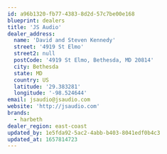 ```yaml
---
id: a96b1320-fb77-4383-8d2d-57c7be00e168
blueprint: dealers
title: 'JS Audio'
dealer_address:
  name: 'David and Steven Kennedy'
  street: '4919 St Elmo'
  street2: null
  postCode: '4919 St Elmo, Bethesda, MD 20814'
  city: Bethesda
  state: MD
  country: US
  latitude: '29.383281'
  longitude: '-98.524644'
email: jsaudio@jsaudio.com
website: 'http://jsaudio.com'
brands:
  - harbeth
dealer_region: east-coast
updated_by: 1e5fda92-5ac2-4abb-b403-8041edf0b4c3
updated_at: 1657814723
---
```

